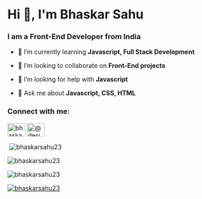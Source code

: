 <h1>Hi 🙏, I'm Bhaskar Sahu</h1>
<h3>I am a Front-End Developer from India</h3>

- 🏅 I’m currently learning **Javascript, Full Stack Development**

- 👯 I’m looking to collaborate on **Front-End projects**

- 🤝 I’m looking for help with **Javascript**

- 💬 Ask me about **Javascript, CSS, HTML**


<h3 align="left">Connect with me:</h3>
<p align="left">
<a href="https://twitter.com/bhaskar23_98" target="blank"><img align="center" src="https://raw.githubusercontent.com/rahuldkjain/github-profile-readme-generator/master/src/images/icons/Social/twitter.svg" alt="bhaskar23_98" height="30" width="40" /></a>
<a href="https://instagram.com/@designdevelopandchill" target="blank"><img align="center" src="https://raw.githubusercontent.com/rahuldkjain/github-profile-readme-generator/master/src/images/icons/Social/instagram.svg" alt="@designdevelopandchill" height="30" width="40" /></a>
</p>

<p>&nbsp;<img align="center" src="https://github-readme-stats.vercel.app/api?username=bhaskarsahu23&show_icons=true&locale=en" alt="bhaskarsahu23" /></p>

<p><img align="center" src="https://github-readme-streak-stats.herokuapp.com/?user=bhaskarsahu23&" alt="bhaskarsahu23" /></p>


<p align="left"> <img src="https://komarev.com/ghpvc/?username=bhaskarsahu23&label=Profile%20views&color=0e75b6&style=flat" alt="bhaskarsahu23" /> </p>

<p align="left"> <a href="https://github.com/ryo-ma/github-profile-trophy"><img src="https://github-profile-trophy.vercel.app/?username=bhaskarsahu23" alt="bhaskarsahu23" /></a> </p>






